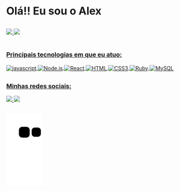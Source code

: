 <h1>Olá!! Eu sou o Alex</h1>

##

<div>
  <a href="https://github.com/Alexc0217">
  <img heigth="180em" src="https://github-readme-stats.vercel.app/api?username=Alexc0217&show_icons=true&theme=tokyonight"/>
  <img heigth="180em" src="https://github-readme-stats.vercel.app/api/top-langs/?username=Alexc0217&langs_count=16&layout=compact&show_icons=true&theme=tokyonight"/>
</div>
<br/>
<h3>Principais tecnologias em que eu atuo:</h3>
<div>
  <img align="center" width="90px" height="50px" alt="javascript" src="https://cdn.jsdelivr.net/gh/devicons/devicon/icons/javascript/javascript-original.svg" />
  <img align="center" width="90px" height="100px" alt="Node.js" src="https://cdn.jsdelivr.net/gh/devicons/devicon/icons/nodejs/nodejs-original-wordmark.svg" />
  <img align="center" width="90px" height="50px" alt="React" src="https://cdn.jsdelivr.net/gh/devicons/devicon/icons/react/react-original.svg" />
  <img align="center" width="90px" height="50px" alt="HTML" src="https://cdn.jsdelivr.net/gh/devicons/devicon/icons/html5/html5-original-wordmark.svg" />
  <img align="center" width="90px" height="50px" alt="CSS3" src="https://cdn.jsdelivr.net/gh/devicons/devicon/icons/css3/css3-original-wordmark.svg" />
  <img align="center" width="90px" height="50px" alt="Ruby" src="https://cdn.jsdelivr.net/gh/devicons/devicon/icons/ruby/ruby-plain.svg" />
  <img align="center" width="90px" height="50px" alt="MySQL" src="https://cdn.jsdelivr.net/gh/devicons/devicon/icons/mysql/mysql-original-wordmark.svg" />
</div>

##

<h3>Minhas redes sociais: </h3>

 <a href="http://linkedin.com/in/alexc0217" target="_blank">
    <img src="https://img.shields.io/badge/LinkedIn-0077B5?style=for-the-badge&logo=linkedin&logoColor=white" />
 </a>
 <a href="http://instagram.com/alexc0217" target="_blank">
    <img src="https://img.shields.io/badge/Instagram-E4405F?style=for-the-badge&logo=instagram&logoColor=white" />   
 </a>
 
 ##
 
 ![snake annimation](https://github.com/Alexc0217/Alexc0217/blob/output/github-contribution-grid-snake.svg)
